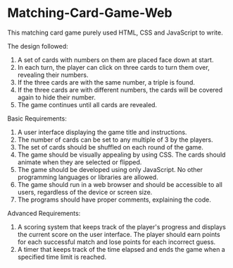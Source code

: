 # Matching-Card-Game-Web

This matching card game purely used HTML, CSS and JavaScript to write.

The design followed:
1. A set of cards with numbers on them are placed face down at start.
2. In each turn, the player can click on three cards to turn them over, revealing their
numbers.
3. If the three cards are with the same number, a triple is found.
4. If the three cards are with different numbers, the cards will be covered again to hide
their number.
5. The game continues until all cards are revealed.

Basic Requirements:
1. A user interface displaying the game title and instructions.
2. The number of cards can be set to any multiple of 3 by the players.
3. The set of cards should be shuffled on each round of the game.
4. The game should be visually appealing by using CSS. The cards should animate when
they are selected or flipped.
5. The game should be developed using only JavaScript. No other programming
languages or libraries are allowed.
6. The game should run in a web browser and should be accessible to all users, regardless
of the device or screen size.
7. The programs should have proper comments, explaining the code.

Advanced Requirements:
1. A scoring system that keeps track of the player's progress and displays the current
score on the user interface. The player should earn points for each successful match
and lose points for each incorrect guess.
2. A timer that keeps track of the time elapsed and ends the game when a specified
time limit is reached.


